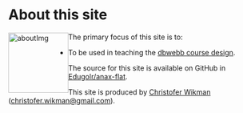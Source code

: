 About this site
==============================================

<img src="img/aboutImg.jpg" alt="aboutImg" style="width: 120px; float:left;"/>
The primary focus of this site is to:

* To be used in teaching the [dbwebb course design](http://dbwebb.se/design).

The source for this site is available on GitHub in [Edugolr/anax-flat](https://github.com/Edugolr/Anax-Flat).

This site is produced by [Christofer Wikman](https://www.facebook.com/christofer.wikman) (christofer.wikman@gmail.com).
